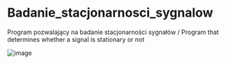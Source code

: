 # Badanie_stacjonarnosci_sygnalow
Program pozwalający na badanie stacjonarności sygnałów / Program that determines whether a signal is stationary or not

![image](https://user-images.githubusercontent.com/37414943/59108129-82f95e80-893a-11e9-8f91-51b55c90281b.png)

